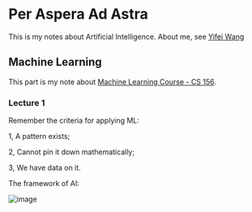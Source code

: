 # Per Aspera Ad Astra

This is my notes about Artificial Intelligence. About me, see [Yifei Wang](https://wangyifeibeijing.github.io/)
<!--#### -->

## Machine Learning
This part is my note about [Machine Learning Course - CS 156](https://www.youtube.com/watch?v=MEG35RDD7RA&list=PLD63A284B7615313A).

### Lecture 1
Remember the criteria for applying ML:

1, A pattern exists;

2, Cannot pin it down mathematically;

3, We have data on it.

The framework of AI:

![image](images/Unsupervised_RGRL.png "The aim of unsupervised robust graph representation learning")


